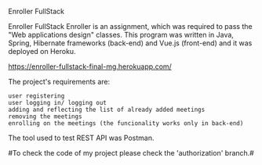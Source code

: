 Enroller FullStack

Enroller FullStack Enroller is an assignment, which was required to pass the "Web applications design" classes. This program was written in Java, Spring, Hibernate frameworks (back-end) and Vue.js (front-end) and it was deployed on Heroku.

https://enroller-fullstack-final-mg.herokuapp.com/

The project's requirements are:

    user registering
    user logging in/ logging out
    adding and reflecting the list of already added meetings
    removing the meetings
    enrolling on the meetings (the funcionality works only in back-end)

The tool used to test REST API was Postman.

#To check the code of my project please check the 'authorization' branch.#
